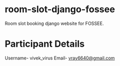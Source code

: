 # room-slot-django-fossee
Room slot booking django website for FOSSEE.
# Participant Details
Username- vivek_virus 
Email- vray6640@gmail.com
